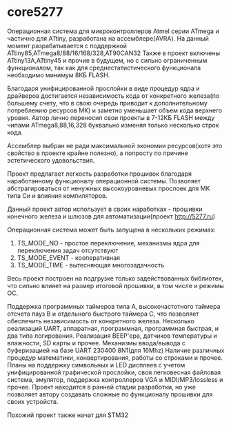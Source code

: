 # core5277
Операционная система для микроконтроллеров Atmel серии ATmega и частично для ATtiny, разработана на ассемблере(AVRA).
На данный момент разрабатывается с поддержкой ATtiny85,ATmega8/88/16/168/328,AT90CAN32
Также в проект включены ATtiny13A,ATtiny45 и прочие в будущем, но с сильно ограниченным функционалом, так как для среднестатистического функционала необходимо минимум 8КБ FLASH.

Благодаря унифицированной прослойки в виде процедур ядра и драйверов достигается независимость кода от конкретного железа(по большему счету, что в свою очередь приводит к дополнительному потреблению ресурсов МК) и заметно уменьшает объем кода верхнего уровня.
Автор лично переносил свои проекты в 7-12КБ FLASH между чипами ATmega8,88,16,328 буквально изменяя только несколько строк кода.

Ассемблер выбран не ради максимальной экономии ресурсов(хотя это свойство в проекте крайне полезно), а попросту по причине эстетического удовольствия.

Проект предлагает легкость разработки прошивок благодаря наработанному функционалу операционной системы.
Позволяет абстрагироваться от ненужных высокоуровневых прослоек для МК типа Си и влияния компиляторов.

Данный проект автор использует в своих наработках - прошивки конечного железа и шлюзов для автоматизации(проект http://5277.ru)

Операционная система может быть запущена в нескольких режимах:
1) TS_MODE_NO - простое переключение, механизмы ядра для переключения задач отсутствуют
2) TS_MODE_EVENT - кооперативная
3) TS_MODE_TIME - вытесняющая многозадачность

Весь проект построен на подгрузке только задействованных библиотек, что сильно влияет на размер итоговой прошивки, в том числе и режимы ОС.

Поддержка программных таймеров типа A, высокочастотного таймера отсчета пауз B и отдельного быстрого таймера C, что позволяет обеспечить независимость от конкретного железа.
Несколько реализаций UART, аппаратная, программная, программная быстрая, и два типа логирования.
Реализация BEEP'ера, датчиков температуры и влажности, SD карты и прочее.
Механизмы ввода/вывода c буферизацией на базе UART 230400 8N1(для 16Mhz)
Наличие различных процедур математики, конвертирования, работы со строками и прочее.
Планы на поддержку символьных и LED дисплеев с учетом унифицированной графической прослойки, своя легковесная файловая система, эмулятор, поддержка контроллеров VGA и MIDI/MP3/lossless и прочее.
Проект находится в ранней стадии разработки, но уже позволяет автору создавать сложные по функционалу прошивки для своих устройств.

Похожий проект также начат для STM32





